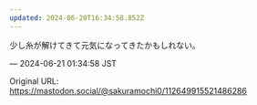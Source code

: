 ```yaml
---
updated: 2024-06-20T16:34:58.852Z
---
```


<p>少し糸が解けてきて元気になってきたかもしれない。</p>

&mdash; 2024-06-21 01:34:58 JST

Original URL: https://mastodon.social/@sakuramochi0/112649915521486286
